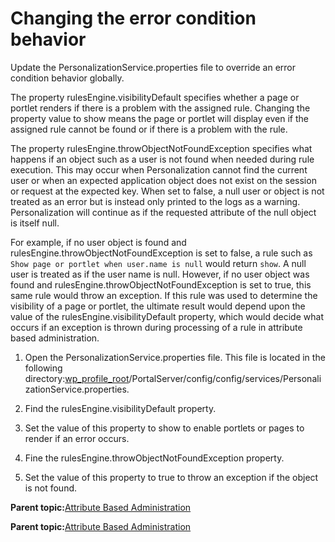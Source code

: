 # Changing the error condition behavior

Update the PersonalizationService.properties file to override an error condition behavior globally.

The property rulesEngine.visibilityDefault specifies whether a page or portlet renders if there is a problem with the assigned rule. Changing the property value to show means the page or portlet will display even if the assigned rule cannot be found or if there is a problem with the rule.

The property rulesEngine.throwObjectNotFoundException specifies what happens if an object such as a user is not found when needed during rule execution. This may occur when Personalization cannot find the current user or when an expected application object does not exist on the session or request at the expected key. When set to false, a null user or object is not treated as an error but is instead only printed to the logs as a warning. Personalization will continue as if the requested attribute of the null object is itself null.

For example, if no user object is found and rulesEngine.throwObjectNotFoundException is set to false, a rule such as `Show page or portlet when user.name is null` would return `show`. A null user is treated as if the user name is null. However, if no user object was found and rulesEngine.throwObjectNotFoundException is set to true, this same rule would throw an exception. If this rule was used to determine the visibility of a page or portlet, the ultimate result would depend upon the value of the rulesEngine.visibilityDefault property, which would decide what occurs if an exception is thrown during processing of a rule in attribute based administration.

1.  Open the PersonalizationService.properties file. This file is located in the following directory:[wp\_profile\_root](../reference/wpsdirstr.md#wp_profile_root)/PortalServer/config/config/services/PersonalizationService.properties.

2.  Find the rulesEngine.visibilityDefault property.

3.  Set the value of this property to show to enable portlets or pages to render if an error occurs.

4.  Fine the rulesEngine.throwObjectNotFoundException property.

5.  Set the value of this property to true to throw an exception if the object is not found.


**Parent topic:**[Attribute Based Administration](../pzn/pzn_attadm.md)

**Parent topic:**[Attribute Based Administration](../pzn/pzn_attadm.md)

